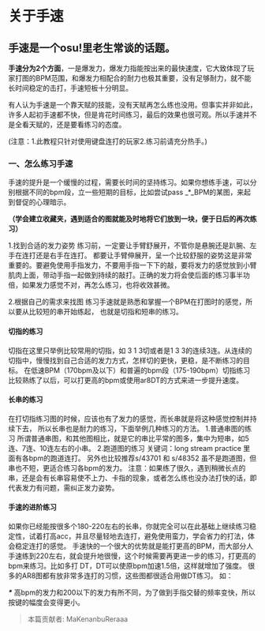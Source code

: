 # 关于手速

## 手速是一个osu!里老生常谈的话题。

**手速分为2个方面**，一是爆发力，爆发力指能按出来的最快速度，它大致体现了玩家打图的BPM范围，和爆发力相配合的耐力也极其重要，没有足够耐力，就不能长时间稳定的击打，手速短板十分明显。

有人认为手速是一个靠天赋的技能，没有天赋再怎么练也没用。但事实并非如此，许多人起初手速都不快，但是肯花时间练习，最后的效果也很可观。所以手速并不是全看天赋的，还是要看练习的态度。

\(注意：1.此教程只针对使用键盘连打的玩家2.练习前请充分热手。\)

### 一、怎么练习手速

手速的提升是一个缓慢的过程，需要长时间的坚持练习。如果你想练手速，可以分别根据不同的bpm段，立一些短期的目标，比如尝试pass \_\*\_BPM的某图，来起到督促的心理暗示。

**（学会建立收藏夹，遇到适合的图就能及时地将它们放到一块，便于日后的再次练习）**

1.找到合适的发力姿势 练习前，一定要让手臂舒展开，不管你是悬腕还是趴腕、左手在连打还是右手在连打。 都要让手臂伸展开，呈一个比较舒服的姿势这是非常重要的。要避免使用手指发力，不要用手指一下下的敲，要将发力的感觉放到小臂肌肉上面，带动手指一起做到持续的敲打。正确的发力将会使后面的练习事半功倍，如果发力感觉不对，再怎么练习，也将收效甚微。

2.根据自己的需求来找图 练习手速就是熟悉和掌握一个BPM在打图时的感觉，所以要从比较短的串开始练起， 也就是切指和短串的练习。

#### 切指的练习

切指在这里只举例比较常用的切指，如 3 1 3切或者是1 3 3的连续3连。从连续的切指中，慢慢找到自己合适的发力方式，怎样切的更快，更稳，是不断练习的目标。 在低速BPM（170bpm及以下）和普遍的bpm段（175-190bpm）切指练习比较熟练了以后，可以打更高的bpm或使用ar8DT的方式来进一步提升速度。

#### 长串的练习

在打切指练习图的时候，应该也有了发力的感觉，而长串就是将这种感觉控制并持续下去， 所以长串也是耐力的练习，下面举例几种练习的方法。 1.普通串图的练习 所谓普通串图，和其他图相比，就是它的串比平常的图多，集中为短串，如5连、7连、10连左右的小串。 2.跑道图的练习 关键词：long stream practice 里面有各bpm的跑道连打。 另外也比较推荐s/43701 和 s/48352 虽不是跑道图，但串也不短，更适合练习各bpm的发力。 注意：如果练了很久，遇到稍微长点的串，还是会有长串容易使不上力、卡指的现象，或者怎么练也没办法打快的话，即代表发力有问题，需纠正发力姿势。

#### 手速的进阶练习

如果你已经能按很多个180-220左右的长串，你就完全可以在此基础上继续练习稳定性，试着打高acc，并且尽量轻地去连打，避免使用蛮力，学会省力的打法，体会稳定连打的感觉。 手速快的一个很大的优势就是能打更高的BPM，而大部分人手速练到220左右，就会提升地很慢，这个时候需要再更进一步的练习，打更高的bpm来练习。比如多打 DT，DT可以使原bpm加速1.5倍，这样就增加了强度。 很多的AR8图都有放非常多连打的习惯，这些图都很适合用做DT练习。 如：



_**\***_ 高bpm的发力和200以下的发力有所不同，为了做到手指交替的频率变快，所以按键的幅度会变得更小。

> 本篇贡献者: MaKenanbuReraaa



